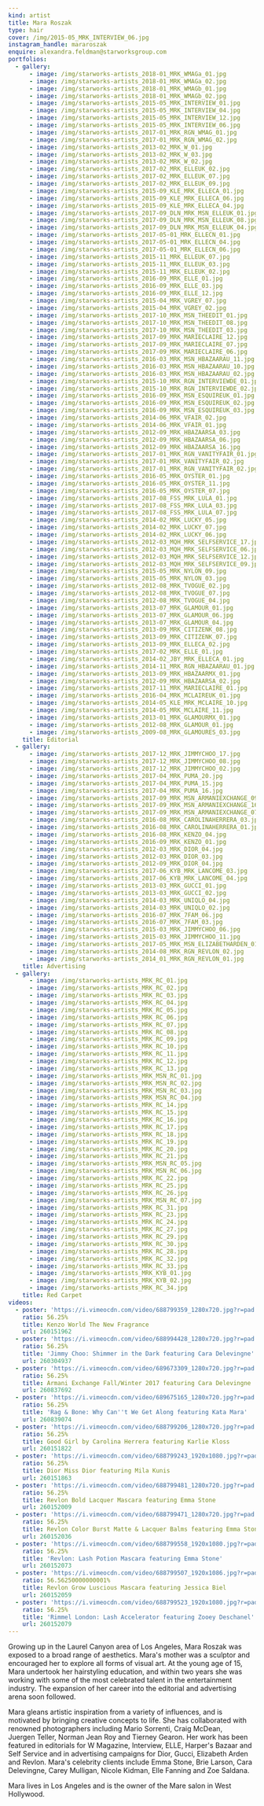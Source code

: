 ```yaml
---
kind: artist
title: Mara Roszak
type: hair
cover: /img/2015-05_MRK_INTERVIEW_06.jpg
instagram_handle: mararoszak
enquire: alexandra.feldman@starworksgroup.com
portfolios:
  - gallery:
      - image: /img/starworks-artists_2018-01_MRK_WMAGa_01.jpg
      - image: /img/starworks-artists_2018-01_MRK_WMAGa_02.jpg
      - image: /img/starworks-artists_2018-01_MRK_WMAGb_01.jpg
      - image: /img/starworks-artists_2018-01_MRK_WMAGb_02.jpg
      - image: /img/starworks-artists_2015-05_MRK_INTERVIEW_01.jpg
      - image: /img/starworks-artists_2015-05_MRK_INTERVIEW_04.jpg
      - image: /img/starworks-artists_2015-05_MRK_INTERVIEW_12.jpg
      - image: /img/starworks-artists_2015-05_MRK_INTERVIEW_06.jpg
      - image: /img/starworks-artists_2017-01_MRK_RGN_WMAG_01.jpg
      - image: /img/starworks-artists_2017-01_MRK_RGN_WMAG_02.jpg
      - image: /img/starworks-artists_2013-02_MRK_W_01.jpg
      - image: /img/starworks-artists_2013-02_MRK_W_03.jpg
      - image: /img/starworks-artists_2013-02_MRK_W_02.jpg
      - image: /img/starworks-artists_2017-02_MRK_ELLEUK_02.jpg
      - image: /img/starworks-artists_2017-02_MRK_ELLEUK_07.jpg
      - image: /img/starworks-artists_2017-02_MRK_ELLEUK_09.jpg
      - image: /img/starworks-artists_2015-09_KLE_MRK_ELLECA_01.jpg
      - image: /img/starworks-artists_2015-09_KLE_MRK_ELLECA_06.jpg
      - image: /img/starworks-artists_2015-09_KLE_MRK_ELLECA_04.jpg
      - image: /img/starworks-artists_2017-09_DLN_MRK_MSN_ELLEUK_01.jpg
      - image: /img/starworks-artists_2017-09_DLN_MRK_MSN_ELLEUK_08.jpg
      - image: /img/starworks-artists_2017-09_DLN_MRK_MSN_ELLEUK_04.jpg
      - image: /img/starworks-artists_2017-05-01_MRK_ELLECN_01.jpg
      - image: /img/starworks-artists_2017-05-01_MRK_ELLECN_04.jpg
      - image: /img/starworks-artists_2017-05-01_MRK_ELLECN_06.jpg
      - image: /img/starworks-artists_2015-11_MRK_ELLEUK_07.jpg
      - image: /img/starworks-artists_2015-11_MRK_ELLEUK_03.jpg
      - image: /img/starworks-artists_2015-11_MRK_ELLEUK_02.jpg
      - image: /img/starworks-artists_2016-09_MRK_ELLE_01.jpg
      - image: /img/starworks-artists_2016-09_MRK_ELLE_03.jpg
      - image: /img/starworks-artists_2016-09_MRK_ELLE_12.jpg
      - image: /img/starworks-artists_2015-04_MRK_VGREY_07.jpg
      - image: /img/starworks-artists_2015-04_MRK_VGREY_02.jpg
      - image: /img/starworks-artists_2017-10_MRK_MSN_THEEDIT_01.jpg
      - image: /img/starworks-artists_2017-10_MRK_MSN_THEEDIT_08.jpg
      - image: /img/starworks-artists_2017-10_MRK_MSN_THEEDIT_03.jpg
      - image: /img/starworks-artists_2017-09_MRK_MARIECLAIRE_12.jpg
      - image: /img/starworks-artists_2017-09_MRK_MARIECLAIRE_07.jpg
      - image: /img/starworks-artists_2017-09_MRK_MARIECLAIRE_06.jpg
      - image: /img/starworks-artists_2016-03_MRK_MSN_HBAZAARAU_11.jpg
      - image: /img/starworks-artists_2016-03_MRK_MSN_HBAZAARAU_10.jpg
      - image: /img/starworks-artists_2016-03_MRK_MSN_HBAZAARAU_02.jpg
      - image: /img/starworks-artists_2015-10_MRK_RGN_INTERVIEWDE_01.jpg
      - image: /img/starworks-artists_2015-10_MRK_RGN_INTERVIEWDE_02.jpg
      - image: /img/starworks-artists_2016-09_MRK_MSN_ESQUIREUK_01.jpg
      - image: /img/starworks-artists_2016-09_MRK_MSN_ESQUIREUK_02.jpg
      - image: /img/starworks-artists_2016-09_MRK_MSN_ESQUIREUK_03.jpg
      - image: /img/starworks-artists_2014-06_MRK_VFAIR_02.jpg
      - image: /img/starworks-artists_2014-06_MRK_VFAIR_01.jpg
      - image: /img/starworks-artists_2012-09_MRK_HBAZAARSA_03.jpg
      - image: /img/starworks-artists_2012-09_MRK_HBAZAARSA_06.jpg
      - image: /img/starworks-artists_2012-09_MRK_HBAZAARSA_16.jpg
      - image: /img/starworks-artists_2017-01_MRK_RGN_VANITYFAIR_01.jpg
      - image: /img/starworks-artists_2017-01_MRK_VANITYFAIR_02.jpg
      - image: /img/starworks-artists_2017-01_MRK_RGN_VANITYFAIR_02.jpg
      - image: /img/starworks-artists_2016-05_MRK_OYSTER_01.jpg
      - image: /img/starworks-artists_2016-05_MRK_OYSTER_11.jpg
      - image: /img/starworks-artists_2016-05_MRK_OYSTER_07.jpg
      - image: /img/starworks-artists_2017-08_FSS_MRK_LULA_01.jpg
      - image: /img/starworks-artists_2017-08_FSS_MRK_LULA_03.jpg
      - image: /img/starworks-artists_2017-08_FSS_MRK_LULA_07.jpg
      - image: /img/starworks-artists_2014-02_MRK_LUCKY_05.jpg
      - image: /img/starworks-artists_2014-02_MRK_LUCKY_07.jpg
      - image: /img/starworks-artists_2014-02_MRK_LUCKY_06.jpg
      - image: /img/starworks-artists_2012-03_MQH_MRK_SELFSERVICE_17.jpg
      - image: /img/starworks-artists_2012-03_MQH_MRK_SELFSERVICE_06.jpg
      - image: /img/starworks-artists_2012-03_MQH_MRK_SELFSERVICE_12.jpg
      - image: /img/starworks-artists_2012-03_MQH_MRK_SELFSERVICE_09.jpg
      - image: /img/starworks-artists_2015-05_MRK_NYLON_09.jpg
      - image: /img/starworks-artists_2015-05_MRK_NYLON_03.jpg
      - image: /img/starworks-artists_2012-08_MRK_TVOGUE_02.jpg
      - image: /img/starworks-artists_2012-08_MRK_TVOGUE_07.jpg
      - image: /img/starworks-artists_2012-08_MRK_TVOGUE_04.jpg
      - image: /img/starworks-artists_2013-07_MRK_GLAMOUR_01.jpg
      - image: /img/starworks-artists_2013-07_MRK_GLAMOUR_06.jpg
      - image: /img/starworks-artists_2013-07_MRK_GLAMOUR_04.jpg
      - image: /img/starworks-artists_2013-09_MRK_CITIZENK_08.jpg
      - image: /img/starworks-artists_2013-09_MRK_CITIZENK_07.jpg
      - image: /img/starworks-artists_2013-09_MRK_ELLECA_02.jpg
      - image: /img/starworks-artists_2017-02_MRK_ELLE_01.jpg
      - image: /img/starworks-artists_2014-02_JBY_MRK_ELLECA_01.jpg
      - image: /img/starworks-artists_2014-11_MRK_RGN_HBAZAARAU_01.jpg
      - image: /img/starworks-artists_2013-09_MRK_HBAZAARMX_01.jpg
      - image: /img/starworks-artists_2012-09_MRK_HBAZAARSA_02.jpg
      - image: /img/starworks-artists_2017-11_MRK_MARIECLAIRE_01.jpg
      - image: /img/starworks-artists_2016-04_MRK_MCLAIREUK_01.jpg
      - image: /img/starworks-artists_2014-05_KLE_MRK_MCLAIRE_10.jpg
      - image: /img/starworks-artists_2014-05_MRK_MCLAIRE_11.jpg
      - image: /img/starworks-artists_2013-01_MRK_GLAMOURMX_01.jpg
      - image: /img/starworks-artists_2012-08_MRK_GLAMOUR_01.jpg
      - image: /img/starworks-artists_2009-08_MRK_GLAMOURES_03.jpg
    title: Editorial
  - gallery:
      - image: /img/starworks-artists_2017-12_MRK_JIMMYCHOO_17.jpg
      - image: /img/starworks-artists_2017-12_MRK_JIMMYCHOO_08.jpg
      - image: /img/starworks-artists_2017-12_MRK_JIMMYCHOO_02.jpg
      - image: /img/starworks-artists_2017-04_MRK_PUMA_20.jpg
      - image: /img/starworks-artists_2017-04_MRK_PUMA_15.jpg
      - image: /img/starworks-artists_2017-04_MRK_PUMA_16.jpg
      - image: /img/starworks-artists_2017-09_MRK_MSN_ARMANIEXCHANGE_09.jpg
      - image: /img/starworks-artists_2017-09_MRK_MSN_ARMANIEXCHANGE_16.jpg
      - image: /img/starworks-artists_2017-09_MRK_MSN_ARMANIEXCHANGE_07.jpg
      - image: /img/starworks-artists_2016-08_MRK_CAROLINAHERRERA_03.jpg
      - image: /img/starworks-artists_2016-08_MRK_CAROLINAHERRERA_01.jpg
      - image: /img/starworks-artists_2016-08_MRK_KENZO_04.jpg
      - image: /img/starworks-artists_2016-09_MRK_KENZO_01.jpg
      - image: /img/starworks-artists_2012-03_MRK_DIOR_04.jpg
      - image: /img/starworks-artists_2012-03_MRK_DIOR_03.jpg
      - image: /img/starworks-artists_2012-09_MRK_DIOR_04.jpg
      - image: /img/starworks-artists_2017-06_KYB_MRK_LANCOME_03.jpg
      - image: /img/starworks-artists_2017-06_KYB_MRK_LANCOME_04.jpg
      - image: /img/starworks-artists_2013-03_MRK_GUCCI_01.jpg
      - image: /img/starworks-artists_2013-03_MRK_GUCCI_02.jpg
      - image: /img/starworks-artists_2014-03_MRK_UNIQLO_04.jpg
      - image: /img/starworks-artists_2014-03_MRK_UNIQLO_02.jpg
      - image: /img/starworks-artists_2016-07_MRK_7FAM_06.jpg
      - image: /img/starworks-artists_2016-07_MRK_7FAM_03.jpg
      - image: /img/starworks-artists_2015-03_MRK_JIMMYCHOO_06.jpg
      - image: /img/starworks-artists_2015-03_MRK_JIMMYCHOO_11.jpg
      - image: /img/starworks-artists_2017-05_MRK_MSN_ELIZABETHARDEN_01.jpg
      - image: /img/starworks-artists_2014-08_MRK_RGN_REVLON_02.jpg
      - image: /img/starworks-artists_2014_01_MRK_RGN_REVLON_01.jpg
    title: Advertising
  - gallery:
      - image: /img/starworks-artists_MRK_RC_01.jpg
      - image: /img/starworks-artists_MRK_RC_02.jpg
      - image: /img/starworks-artists_MRK_RC_03.jpg
      - image: /img/starworks-artists_MRK_RC_04.jpg
      - image: /img/starworks-artists_MRK_RC_05.jpg
      - image: /img/starworks-artists_MRK_RC_06.jpg
      - image: /img/starworks-artists_MRK_RC_07.jpg
      - image: /img/starworks-artists_MRK_RC_08.jpg
      - image: /img/starworks-artists_MRK_RC_09.jpg
      - image: /img/starworks-artists_MRK_RC_10.jpg
      - image: /img/starworks-artists_MRK_RC_11.jpg
      - image: /img/starworks-artists_MRK_RC_12.jpg
      - image: /img/starworks-artists_MRK_RC_13.jpg
      - image: /img/starworks-artists_MRK_MSN_RC_01.jpg
      - image: /img/starworks-artists_MRK_MSN_RC_02.jpg
      - image: /img/starworks-artists_MRK_MSN_RC_03.jpg
      - image: /img/starworks-artists_MRK_MSN_RC_04.jpg
      - image: /img/starworks-artists_MRK_RC_14.jpg
      - image: /img/starworks-artists_MRK_RC_15.jpg
      - image: /img/starworks-artists_MRK_RC_16.jpg
      - image: /img/starworks-artists_MRK_RC_17.jpg
      - image: /img/starworks-artists_MRK_RC_18.jpg
      - image: /img/starworks-artists_MRK_RC_19.jpg
      - image: /img/starworks-artists_MRK_RC_20.jpg
      - image: /img/starworks-artists_MRK_RC_21.jpg
      - image: /img/starworks-artists_MRK_MSN_RC_05.jpg
      - image: /img/starworks-artists_MRK_MSN_RC_06.jpg
      - image: /img/starworks-artists_MRK_RC_22.jpg
      - image: /img/starworks-artists_MRK_RC_25.jpg
      - image: /img/starworks-artists_MRK_RC_26.jpg
      - image: /img/starworks-artists_MRK_MSN_RC_07.jpg
      - image: /img/starworks-artists_MRK_RC_31.jpg
      - image: /img/starworks-artists_MRK_RC_23.jpg
      - image: /img/starworks-artists_MRK_RC_24.jpg
      - image: /img/starworks-artists_MRK_RC_27.jpg
      - image: /img/starworks-artists_MRK_RC_29.jpg
      - image: /img/starworks-artists_MRK_RC_30.jpg
      - image: /img/starworks-artists_MRK_RC_28.jpg
      - image: /img/starworks-artists_MRK_RC_32.jpg
      - image: /img/starworks-artists_MRK_RC_33.jpg
      - image: /img/starworks-artists_MRK_KYB_01.jpg
      - image: /img/starworks-artists_MRK_KYB_02.jpg
      - image: /img/starworks-artists_MRK_RC_34.jpg
    title: Red Carpet
videos:
  - poster: 'https://i.vimeocdn.com/video/688799359_1280x720.jpg?r=pad'
    ratio: 56.25%
    title: Kenzo World The New Fragrance
    url: 260151962
  - poster: 'https://i.vimeocdn.com/video/688994428_1280x720.jpg?r=pad'
    ratio: 56.25%
    title: 'Jimmy Choo: Shimmer in the Dark featuring Cara Delevingne'
    url: 260304937
  - poster: 'https://i.vimeocdn.com/video/689673309_1280x720.jpg?r=pad'
    ratio: 56.25%
    title: Armani Exchange Fall/Winter 2017 featuring Cara Delevingne
    url: 260837692
  - poster: 'https://i.vimeocdn.com/video/689675165_1280x720.jpg?r=pad'
    ratio: 56.25%
    title: 'Rag & Bone: Why Can''t We Get Along featuring Kata Mara'
    url: 260839074
  - poster: 'https://i.vimeocdn.com/video/688799206_1280x720.jpg?r=pad'
    ratio: 56.25%
    title: Good Girl by Carolina Herrera featuring Karlie Kloss
    url: 260151822
  - poster: 'https://i.vimeocdn.com/video/688799243_1920x1080.jpg?r=pad'
    ratio: 56.25%
    title: Dior Miss Dior featuring Mila Kunis
    url: 260151863
  - poster: 'https://i.vimeocdn.com/video/688799481_1280x720.jpg?r=pad'
    ratio: 56.25%
    title: Revlon Bold Lacquer Mascara featuring Emma Stone
    url: 260152009
  - poster: 'https://i.vimeocdn.com/video/688799471_1280x720.jpg?r=pad'
    ratio: 56.25%
    title: Revlon Color Burst Matte & Lacquer Balms featuring Emma Stone
    url: 260152036
  - poster: 'https://i.vimeocdn.com/video/688799558_1920x1080.jpg?r=pad'
    ratio: 56.25%
    title: 'Revlon: Lash Potion Mascara featuring Emma Stone'
    url: 260152073
  - poster: 'https://i.vimeocdn.com/video/688799507_1920x1086.jpg?r=pad'
    ratio: 56.56250000000001%
    title: Revlon Grow Luscious Mascara featuring Jessica Biel
    url: 260152059
  - poster: 'https://i.vimeocdn.com/video/688799523_1920x1080.jpg?r=pad'
    ratio: 56.25%
    title: 'Rimmel London: Lash Accelerator featuring Zooey Deschanel'
    url: 260152079
---
```

Growing up in the Laurel Canyon area of Los Angeles, Mara Roszak was exposed to a broad range of aesthetics. Mara's mother was a sculptor and encouraged her to explore all forms of visual art. At the young age of 15, Mara undertook her hairstyling education, and within two years she was working with some of the most celebrated talent in the entertainment industry. The expansion of her career into the editorial and advertising arena soon followed.

Mara gleans artistic inspiration from a variety of influences, and is motivated by bringing creative concepts to life. She has collaborated with renowned photographers including Mario Sorrenti, Craig McDean, Juergen Teller, Norman Jean Roy and Tierney Gearon. Her work has been featured in editorials for W Magazine, Interview, ELLE, Harper's Bazaar and Self Service and in advertising campaigns for Dior, Gucci, Elizabeth Arden and Revlon. Mara's celebrity clients include Emma Stone, Brie Larson, Cara Delevingne, Carey Mulligan, Nicole Kidman, Elle Fanning and Zoe Saldana.

Mara lives in Los Angeles and is the owner of the Mare salon in West Hollywood.
